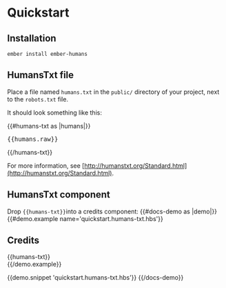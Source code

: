 # Quickstart

## Installation

`ember install ember-humans`

## HumansTxt file

Place a file named `humans.txt` in the `public/` directory of your project, next
to the `robots.txt` file.

It should look something like this:

{{#humans-txt as |humans|}}
  <pre class="raw-text">{{humans.raw}}</pre>
{{/humans-txt}}

For more information, see
[http://humanstxt.org/Standard.html](http://humanstxt.org/Standard.html).

## HumansTxt component

Drop `{{humans-txt}}`into a credits component:
{{#docs-demo as |demo|}}
  {{#demo.example name='quickstart.humans-txt.hbs'}}
    <div class="credits">
      <h2>Credits</h2>
      {{humans-txt}}
    </div>
  {{/demo.example}}

  {{demo.snippet 'quickstart.humans-txt.hbs'}}
{{/docs-demo}}

